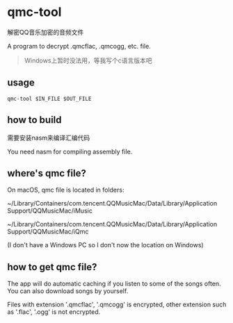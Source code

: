 # qmc-tool

解密QQ音乐加密的音频文件

A program to decrypt .qmcflac, .qmcogg, etc. file.

> Windows上暂时没法用，等我写个c语言版本吧

## usage

```
qmc-tool $IN_FILE $OUT_FILE
```

## how to build

需要安装nasm来编译汇编代码

You need nasm for compiling assembly file.

## where's qmc file?

On macOS, qmc file is located in folders:

~/Library/Containers/com.tencent.QQMusicMac/Data/Library/Application Support/QQMusicMac/iMusic

~/Library/Containers/com.tencent.QQMusicMac/Data/Library/Application Support/QQMusicMac/iQmc

(I don't have a Windows PC so I don't now the location on Windows)

## how to get qmc file?

The app will do automatic caching if you listen to some of the songs often. You can also download songs by yourself.

Files with extension '.qmcflac', '.qmcogg' is encrypted, other extension such as '.flac', '.ogg' is not encrypted.
